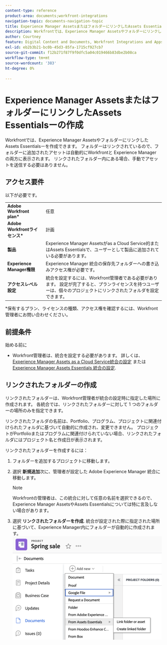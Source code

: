 ```yaml
---
content-type: reference
product-area: documents;workfront-integrations
navigation-topic: documents-navigation-topic
title: Experience Manager AssetsまたはフォルダーにリンクしたAssets Essentialsーの作成
description: Workfrontでは、Experience Manager AssetsやフォルダーにリンクしたAssets Essentialsーを作成できます。
author: Courtney
feature: Digital Content and Documents, Workfront Integrations and Apps
exl-id: eb2b3b21-bc0b-45d3-85fa-1715cf927cb7
source-git-commit: f12b271f87f9f0dfc5a04c019466b83dbe2b08ca
workflow-type: tm+mt
source-wordcount: '383'
ht-degree: 0%

---
```


# Experience Manager AssetsまたはフォルダーにリンクしたAssets Essentialsーの作成

Workfrontでは、Experience Manager AssetsやフォルダーにリンクしたAssets Essentialsーを作成できます。 フォルダーはリンクされているので、フォルダーに追加されたアセットは自動的にWorkfrontと Experience Manager の両方に表示されます。 リンクされたフォルダー内にある場合、手動でアセットを送信する必要はありません。


## アクセス要件

以下が必要です。

<table>
  <tr>
   <td><strong>Adobe Workfront plan*</strong>
   </td>
   <td>任意
   </td>
  </tr>
  <tr>
   <td><strong>Adobe Workfrontライセンス*</strong>
   </td>
   <td>計画
   </td>
  </tr>
  <tr>
   <td><strong>製品</strong>
   </td>
   <td>Experience Manager Assetsがas a Cloud Service的またはAssets Essentialsで、ユーザーとして製品に追加されている必要があります。
   </td>
  </tr>
  <tr>
   <td><strong>Experience Manager権限</strong>
   </td>
   <td>Experience Manager 統合の保存先フォルダーへの書き込みアクセス権が必要です。
   </td>
  </tr>
  <tr>
   <td><strong>アクセスレベル設定</strong>
   </td>
   <td>統合を設定するには、Workfront管理者である必要があります。 設定が完了すると、プランライセンスを持つユーザーは、個々のプロジェクトにリンクされたフォルダを設定できます。
   </td>
  </tr>
</table>


*保有するプラン、ライセンスの種類、アクセス権を確認するには、Workfront管理者にお問い合わせください。


## 前提条件

始める前に

* Workfront管理者は、統合を設定する必要があります。 詳しくは、 [Experience Manager Assets as a Cloud Service統合の設定](/help/quicksilver/administration-and-setup/configure-integrations/configure-aacs-integration.md) または [Experience Manager Assets Essentials 統合の設定](/help/quicksilver/documents/adobe-workfront-for-experience-manager-assets-essentials/setup-asset-essentials.md).


## リンクされたフォルダーの作成

リンクされたフォルダーは、Workfront管理者が統合の設定時に指定した場所に作成されます。 各統合では、リンクされたフォルダーに対して 1 つのフォルダーの場所のみを指定できます。

リンクされたフォルダの名前は、Portfolio、プログラム、プロジェクトに関連付けられたフォルダに基づいて自動的に作成され、変更できません。 プロジェクトがPortfolioまたはプログラムに関連付けられていない場合、リンクされたフォルダにはプロジェクト名と作成日が表示されます。

リンクされたフォルダーを作成するには：



1. フォルダーを追加するプロジェクトに移動します。
1. 選択 **新規追加**&#x200B;次に、管理者が設定した Adobe Experience Manager 統合に移動します。
   >[!NOTE]
   >
   >Workfrontの管理者は、この統合に対して任意の名前を選択できるので、Experience Manager AssetsやAssets Essentialsについては特に言及しない場合があります。

1. 選択 **リンクされたフォルダーを作成**. 統合が設定された際に指定された場所に基づいて、Experience Manager内にフォルダーが自動的に作成されます。
   ![リンクされたフォルダーを作成](assets/linked-folder.png)

